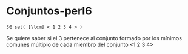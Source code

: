 # Conjuntos-perl6
 
    3∈ set( [\lcm] < 1 2 3 4 > )
Se quiere saber si el 3 pertenece al conjunto formado por los mínimos comunes múltiplo de cada miembro del conjunto <1 2 3 4>